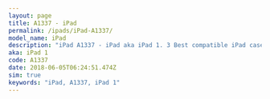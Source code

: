 ```yaml
---
layout: page
title: A1337 - iPad
permalink: /ipads/iPad-A1337/
model_name: iPad
description: "iPad A1337 - iPad aka iPad 1. 3 Best compatible iPad cases, pens, chargers and keyboards."
aka: iPad 1
code: A1337
date: 2018-06-05T06:24:51.474Z
sim: true
keywords: "iPad, A1337, iPad 1"
---
```

